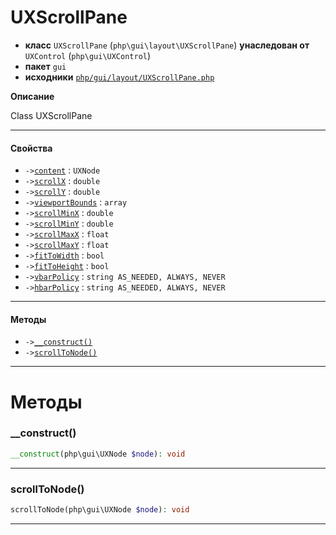 # UXScrollPane

- **класс** `UXScrollPane` (`php\gui\layout\UXScrollPane`) **унаследован от** `UXControl` (`php\gui\UXControl`)
- **пакет** `gui`
- **исходники** [`php/gui/layout/UXScrollPane.php`](./src/main/resources/JPHP-INF/sdk/php/gui/layout/UXScrollPane.php)

**Описание**

Class UXScrollPane

---

#### Свойства

- `->`[`content`](#prop-content) : `UXNode`
- `->`[`scrollX`](#prop-scrollx) : `double`
- `->`[`scrollY`](#prop-scrolly) : `double`
- `->`[`viewportBounds`](#prop-viewportbounds) : `array`
- `->`[`scrollMinX`](#prop-scrollminx) : `double`
- `->`[`scrollMinY`](#prop-scrollminy) : `double`
- `->`[`scrollMaxX`](#prop-scrollmaxx) : `float`
- `->`[`scrollMaxY`](#prop-scrollmaxy) : `float`
- `->`[`fitToWidth`](#prop-fittowidth) : `bool`
- `->`[`fitToHeight`](#prop-fittoheight) : `bool`
- `->`[`vbarPolicy`](#prop-vbarpolicy) : `string AS_NEEDED, ALWAYS, NEVER`
- `->`[`hbarPolicy`](#prop-hbarpolicy) : `string AS_NEEDED, ALWAYS, NEVER`

---

#### Методы

- `->`[`__construct()`](#method-__construct)
- `->`[`scrollToNode()`](#method-scrolltonode)

---
# Методы

<a name="method-__construct"></a>

### __construct()
```php
__construct(php\gui\UXNode $node): void
```

---

<a name="method-scrolltonode"></a>

### scrollToNode()
```php
scrollToNode(php\gui\UXNode $node): void
```

---
